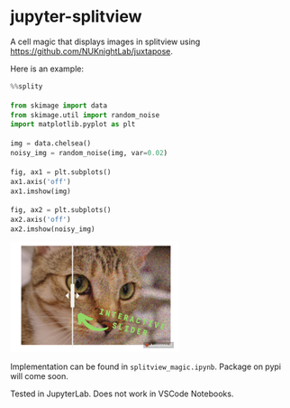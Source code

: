 jupyter-splitview 
=================

A cell magic that displays images in splitview using https://github.com/NUKnightLab/juxtapose.

Here is an example:

```py
%%splity

from skimage import data
from skimage.util import random_noise
import matplotlib.pyplot as plt

img = data.chelsea()
noisy_img = random_noise(img, var=0.02)

fig, ax1 = plt.subplots()
ax1.axis('off')
ax1.imshow(img)

fig, ax2 = plt.subplots()
ax2.axis('off')
ax2.imshow(noisy_img)
```

<img src="concept_image.jpg" style="width: 300px;"/>

Implementation can be found in `splitview_magic.ipynb`.
Package on pypi will come soon.

Tested in JupyterLab.
Does not work in VSCode Notebooks.